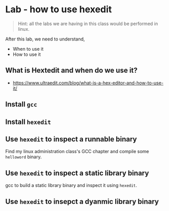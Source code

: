 # Lab - how to use hexedit

>Hint: all the labs we are having in this class would be performed in linux.

After this lab, we need to understand,

* When to use it
* How to use it

## What is Hextedit and when do we use it?

- https://www.ultraedit.com/blog/what-is-a-hex-editor-and-how-to-use-it/

## Install `gcc`

## Install `hexedit`

## Use `hexedit` to inspect a runnable binary

Find my linux administration class's GCC chapter and compile some `helloword` binary.

## Use `hexedit` to inspect a static library binary

gcc to build a static library binary and inspect it using `hexedit`.

## Use `hexedit` to insepct a dyanmic library binary
